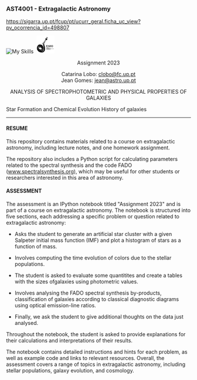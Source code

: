 ### AST4001 - Extragalactic Astronomy

https://sigarra.up.pt/fcup/pt/ucurr_geral.ficha_uc_view?pv_ocorrencia_id=498807

![My Skills](https://skillicons.dev/icons?i=python,fortran,c&theme=light) &nbsp;<img src='https://github.com/neutrinomuon/AST4001-Extragalactic-Astronomy/blob/master/figures/FADO%20logo%20F-01.jpg?raw=true' width="48px">

<center>Assignment 2023<br>

Catarina Lobo: [clobo@fc.up.pt](mailto:clobo@fc.up.pt)
<br>Jean Gomes: [jean@astro.up.pt](mailto:jean@astro.up.pt)


ANALYSIS OF SPECTROPHOTOMETRIC AND PHYSICAL PROPERTIES OF GALAXIES<br></center>

Star Formation and Chemical Evolution History of galaxies

<hr>

#### <b>RESUME</b>

This repository contains materials related to a course on extragalactic
astronomy, including lecture notes, and one homework assignment.

The repository also includes a Python script for calculating parameters
related to the spectral synthesis and the code FADO
(www.spectralsynthesis.org), which may be useful for other students or
researchers interested in this area of astronomy.

#### <b>ASSESSMENT</b>

The assessment is an IPython notebook titled "Assignment 2023" and is part of
a course on extragalactic astronomy. The notebook is structured into five
sections, each addressing a specific problem or question related to
extragalactic astronomy:

- Asks the student to generate an artificial star cluster with a
  given Salpeter initial mass function (IMF) and plot a histogram of stars as
  a function of mass.

- Involves computing the time evolution of colors due to the stellar
  populations.

- The student is asked to evaluate some quantitites and create a tables with the sizes ofgalaxies using photometric values.

- Involves analysing the FADO spectral synthesis by-products,
  classification of galaxies according to classical diagnostic diagrams using
  optical emission-line ratios.

- Finally, we ask the student to give additional thoughts on the data just analysed.

Throughout the notebook, the student is asked to provide explanations for
their calculations and interpretations of their results.

The notebook contains detailed instructions and hints for each problem, as
well as example code and links to relevant resources. Overall, the assessment
covers a range of topics in extragalactic astronomy, including stellar
populations, galaxy evolution, and cosmology.
